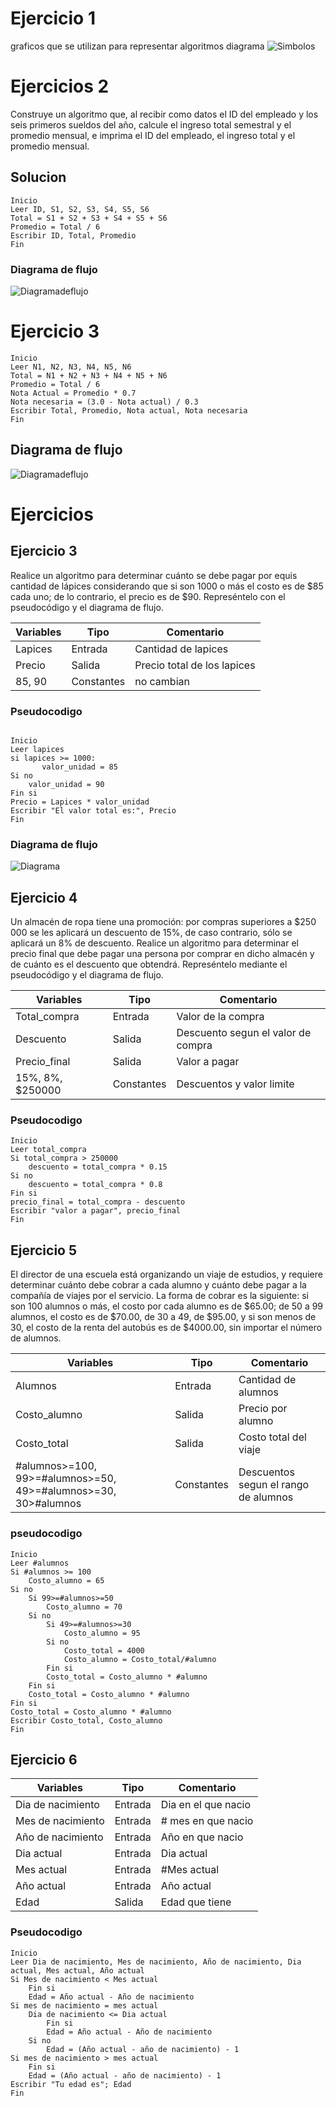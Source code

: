 # Ejercicio 1
graficos que se utilizan para representar algoritmos diagrama 
![Simbolos](Simbolos.png)

# Ejercicios 2
Construye un algoritmo que, al recibir como datos el ID del empleado y los seis primeros sueldos del año, calcule el ingreso total semestral y el promedio mensual, e imprima el ID del empleado, el ingreso total y el promedio mensual.

## Solucion
```
Inicio
Leer ID, S1, S2, S3, S4, S5, S6
Total = S1 + S2 + S3 + S4 + S5 + S6
Promedio = Total / 6
Escribir ID, Total, Promedio
Fin
```

### Diagrama de flujo
![Diagramadeflujo](Diagramadeflujo.drawio.png)


# Ejercicio 3
```
Inicio
Leer N1, N2, N3, N4, N5, N6
Total = N1 + N2 + N3 + N4 + N5 + N6
Promedio = Total / 6
Nota Actual = Promedio * 0.7
Nota necesaria = (3.0 - Nota actual) / 0.3
Escribir Total, Promedio, Nota actual, Nota necesaria
Fin
```
## Diagrama de flujo
![Diagramadeflujo](Diagrama2.png)

# Ejercicios
## Ejercicio 3
Realice un algoritmo para determinar cuánto se debe pagar por equis cantidad de lápices considerando que si son 1000 o más el costo es de $85 cada uno; de lo contrario, el precio es de $90. Represéntelo con el pseudocódigo y el diagrama de flujo.

|Variables| Tipo| Comentario|
|---------|----|----------|
|Lapices | Entrada| Cantidad de lapices|
|Precio | Salida| Precio total de los lapices|
|85, 90 | Constantes| no cambian|

### Pseudocodigo
```

Inicio
Leer lapices
si lapices >= 1000:
       valor_unidad = 85
Si no
    valor_unidad = 90
Fin si
Precio = Lapices * valor_unidad
Escribir "El valor total es:", Precio
Fin

```

### Diagrama de flujo
![Diagrama](Diagrama3.drawio.png)

## Ejercicio 4
Un almacén de ropa tiene una promoción: por compras superiores a $250 000 se les aplicará un descuento de 15%, de caso contrario, sólo se aplicará un 8% de descuento. Realice un algoritmo para determinar el precio final que debe pagar una persona por comprar en dicho almacén y de cuánto es el descuento que obtendrá. Represéntelo mediante el pseudocódigo y el diagrama de flujo.

|Variables| Tipo| Comentario|
|---------|-----|-----------|
|Total_compra| Entrada| Valor de la compra|
|Descuento| Salida| Descuento segun el valor de compra|
|Precio_final| Salida| Valor a pagar|
|15%, 8%, $250000| Constantes| Descuentos y valor limite|

### Pseudocodigo

```
Inicio
Leer total_compra
Si total_compra > 250000
    descuento = total_compra * 0.15
Si no
    descuento = total_compra * 0.8
Fin si
precio_final = total_compra - descuento
Escribir "valor a pagar", precio_final
Fin
```

## Ejercicio 5
El director de una escuela está organizando un viaje de estudios, y requiere determinar cuánto debe cobrar a cada alumno y cuánto debe pagar a la compañía de viajes por el servicio. La forma de cobrar es la siguiente: si son 100 alumnos o más, el costo por cada alumno es de $65.00; de 50 a 99 alumnos, el costo es de $70.00, de 30 a 49, de $95.00, y si son menos de 30, el costo de la renta del autobús es de $4000.00, sin importar el número de alumnos.

|Variables| Tipo| Comentario|
|---------|-----|-----------|
|Alumnos| Entrada| Cantidad de alumnos|
|Costo_alumno| Salida| Precio por alumno|
|Costo_total| Salida| Costo total del viaje|
|#alumnos>=100, 99>=#alumnos>=50, 49>=#alumnos>=30, 30>#alumnos| Constantes| Descuentos segun el rango de alumnos|

### pseudocodigo
```
Inicio
Leer #alumnos
Si #alumnos >= 100
    Costo_alumno = 65
Si no
    Si 99>=#alumnos>=50
        Costo_alumno = 70 
    Si no
        Si 49>=#alumnos>=30
            Costo_alumno = 95
        Si no
            Costo_total = 4000
            Costo_alumno = Costo_total/#alumno
        Fin si
        Costo_total = Costo_alumno * #alumno
    Fin si
    Costo_total = Costo_alumno * #alumno
Fin si
Costo_total = Costo_alumno * #alumno
Escribir Costo_total, Costo_alumno
Fin
```

## Ejercicio 6
|Variables| Tipo| Comentario|
|---------|-----|-----------|
|Dia de nacimiento|Entrada|Dia en el que nacio|
|Mes de nacimiento|Entrada|# mes en que nacio|
|Año de nacimiento|Entrada|Año en que nacio|
|Dia actual|Entrada|Dia actual|
|Mes actual|Entrada|#Mes actual|
|Año actual|Entrada|Año actual|
|Edad|Salida|Edad que tiene|

### Pseudocodigo
```
Inicio
Leer Dia de nacimiento, Mes de nacimiento, Año de nacimiento, Dia actual, Mes actual, Año actual
Si Mes de nacimiento < Mes actual
    Fin si
    Edad = Año actual - Año de nacimiento
Si mes de nacimiento = mes actual
    Dia de nacimiento <= Dia actual
        Fin si
        Edad = Año actual - Año de nacimiento
    Si no 
        Edad = (Año actual - año de nacimiento) - 1
Si mes de nacimiento > mes actual
    Fin si
    Edad = (Año actual - año de nacimiento) - 1
Escribir "Tu edad es"; Edad
Fin
    